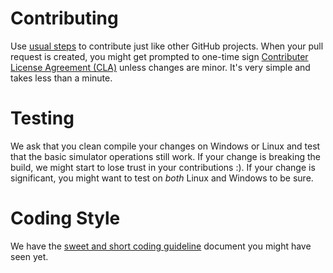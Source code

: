 # Contributing
Use [usual steps](https://akrabat.com/the-beginners-guide-to-contributing-to-a-github-project/) to contribute just like other GitHub projects. When your pull request is created, you might get prompted to one-time sign [Contributer License Agreement (CLA)](https://en.wikipedia.org/wiki/Contributor_License_Agreement) unless changes are minor. It's very simple and takes less than a minute.

# Testing
We ask that you clean compile your changes on Windows or Linux and test that the basic simulator operations
still work. If your change is breaking the build, we might start to lose trust in your contributions :). If your change is significant, you might want to test on *both* Linux and Windows to be sure.

# Coding Style
We have the [sweet and short coding guideline](coding_guidelines.md) document you might have seen yet.
